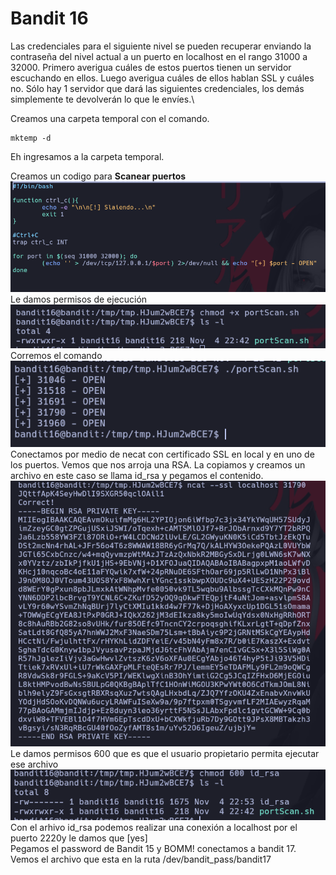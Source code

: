 # Bandit 16

Las credenciales para el siguiente nivel se pueden recuperar enviando la contraseña del nivel actual a un puerto en localhost en el rango 31000 a 32000. Primero averigua cuáles de estos puertos tienen un servidor escuchando en ellos. Luego averigua cuáles de ellos hablan SSL y cuáles no. Sólo hay 1 servidor que dará las siguientes credenciales, los demás simplemente te devolverán lo que le envíes.\

Creamos una carpeta temporal con el comando.
```
mktemp -d
```
Eh ingresamos a la carpeta temporal.

Creamos un codigo para **Scanear puertos** 
![label text](imgs/01.png)\
Le damos permisos de ejecución
![label text](imgs/02.png)\
Corremos el comando
![label text](imgs/03.png)\
Conectamos por medio de necat con certificado SSL en local y en uno de los puertos. Vemos que nos arroja una RSA.
La copiamos y creamos un archivo en este caso se llama id_rsa y pegamos el contenido.
![label text](imgs/04.png)\
Le damos permisos 600 que es que el usuario propietario permita ejecutar ese archivo
![label text](imgs/05.png)\
Con el arhivo id_rsa podemos realizar una conexión a localhost por el puerto 2220y le damos que [yes]\
Pegamos el password de Bandit 15 y BOMM! conectamos a bandit 17.\
Vemos el archivo que esta en la ruta /dev/bandit_pass/bandit17
